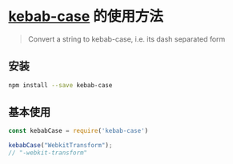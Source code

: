 # [kebab-case](https://www.npmjs.com/package/kebab-case) 的使用方法
> Convert a string to kebab-case, i.e. its dash separated form

## 安装
```BASH
npm install --save kebab-case
```

## 基本使用
```javascript
const kebabCase = require('kebab-case')

kebabCase("WebkitTransform");
// "-webkit-transform"
```
